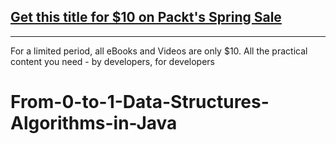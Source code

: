 ## [Get this title for $10 on Packt's Spring Sale](https://www.packt.com/V09270?utm_source=github&utm_medium=packt-github-repo&utm_campaign=spring_10_dollar_2022)
-----
For a limited period, all eBooks and Videos are only $10. All the practical content you need \- by developers, for developers

# From-0-to-1-Data-Structures-Algorithms-in-Java